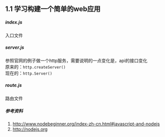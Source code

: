 1.1 学习构建一个简单的web应用
---
##### index.js
入口文件
##### server.js
参照官网的例子做一个http服务，需要说明的一点变化是，api的接口变化  
原来的：`http.createServer()`  
现在的：`http.Server()`  
##### route.js
路由文件
##### 参考资料
1. http://www.nodebeginner.org/index-zh-cn.html#javascript-and-nodejs
2. http://nodejs.org